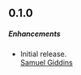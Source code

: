 ## 0.1.0

##### Enhancements

* Initial release.  
  [Samuel Giddins](https://github.com/segiddins)
